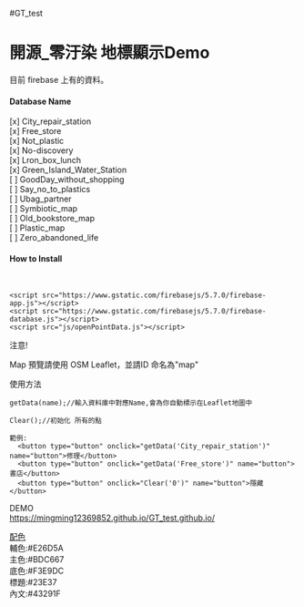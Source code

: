 #GT_test

<h1>開源_零汙染 地標顯示Demo</h1>
<tr>
  
目前 firebase 上有的資料。<br>

<h4>Database Name</h4>
[x] City_repair_station<br>
[x] Free_store<br>
[x] Not_plastic<br>
[x] No-discovery<br>
[x] Lron_box_lunch<br>
[x] Green_Island_Water_Station<br>
[ ] GoodDay_without_shopping<br>
[ ] Say_no_to_plastics<br>
[ ] Ubag_partner<br>
[ ] Symbiotic_map<br>
[ ] Old_bookstore_map<br>
[ ] Plastic_map<br>
[ ] Zero_abandoned_life<br>

<tr>
<h4>How to Install</h4> <br>

    <script src="https://www.gstatic.com/firebasejs/5.7.0/firebase-app.js"></script>
    <script src="https://www.gstatic.com/firebasejs/5.7.0/firebase-database.js"></script>
    <script src="js/openPointData.js"></script>
</h4>注意!</h4><br>

Map 預覽請使用 OSM Leaflet，並請ID 命名為"map"<br>

<tr>
使用方法

```
getData(name);//輸入資料庫中對應Name,會為你自動標示在Leaflet地圖中

Clear();//初始化 所有的點

範例:
  <button type="button" onclick="getData('City_repair_station')" name="button">修理</button>
  <button type="button" onclick="getData('Free_store')" name="button">書店</button>
  <button type="button" onclick="Clear('0')" name="button">隱藏</button>
```


DEMO<br>
https://mingming12369852.github.io/GT_test.github.io/<br>

[配色](https://lh4.googleusercontent.com/lpFisKIsiABK1mwfj3UfmEfdypYfnBEGbCYlsJc3Gy6GOjQqIpN8JiToI2uqizrm2c57UmtUviyWzm-eR9Tlrc1nsHlMZa4njO9XcyXx)<br>
輔色:#E26D5A  <br>
主色:#BDC667 <br>
底色:#F3E9DC <br>
標題:#23E37<br>
內文:#43291F<br>
